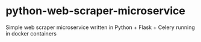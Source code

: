 # python-web-scraper-microservice
Simple web scraper microservice written in Python + Flask + Celery running in docker containers
